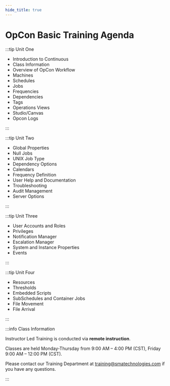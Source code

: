 ```yaml
---
hide_title: true
---
```


# OpCon Basic Training Agenda

:::tip Unit One

* Introduction to Continuous 
* Class Information 
* Overview of OpCon Workflow 
* Machines 
* Schedules 
* Jobs 
* Frequencies 
* Dependencies 
* Tags 
* Operations Views 
* Studio/Canvas
* Opcon Logs 

:::

:::tip Unit Two

* Global Properties 
* Null Jobs 
* UNIX Job Type 
* Dependency Options 
* Calendars
* Frequency Definition
* User Help and Documentation
* Troubleshooting
* Audit Management
* Server Options

:::

:::tip Unit Three

* User Accounts and Roles 
* Privileges
* Notification Manager 
* Escalation Manager
* System and Instance Properties
* Events

:::

:::tip Unit Four

* Resources 
* Thresholds
* Embedded Scripts
* SubSchedules and Container Jobs
* File Movement
* File Arrival

:::

:::info Class Information

Instructor Led Training is conducted via **remote instruction**.

Classes are held Monday-Thursday from 9:00 AM – 4:00 PM (CST), Friday 9:00 AM – 12:00 PM (CST).

Please contact our Training Department at [training@smatechnologies.com](mailto:training@smatechnologies.com) if you have any questions.

:::